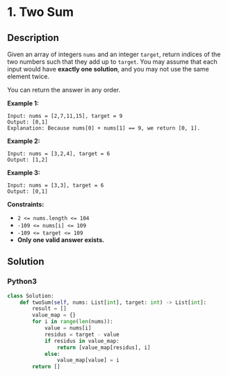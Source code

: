 # 1. Two Sum

## Description
Given an array of integers `nums` and an integer `target`, return indices of the two numbers such that they add up to `target`.
You may assume that each input would have **exactly one solution**, and you may not use the same element twice.

You can return the answer in any order.

**Example 1:**
```
Input: nums = [2,7,11,15], target = 9
Output: [0,1]
Explanation: Because nums[0] + nums[1] == 9, we return [0, 1].
```

**Example 2:**
```
Input: nums = [3,2,4], target = 6
Output: [1,2]
```

**Example 3:**
```
Input: nums = [3,3], target = 6
Output: [0,1]
```

**Constraints:**
+ `2 <= nums.length <= 104`
+ `-109 <= nums[i] <= 109`
+ `-109 <= target <= 109`
+ **Only one valid answer exists.**

## Solution

### Python3
```python
class Solution:
    def twoSum(self, nums: List[int], target: int) -> List[int]:
        result = []
        value_map = {}
        for i in range(len(nums)):
            value = nums[i]
            residus = target - value
            if residus in value_map:
                return [value_map[residus], i]
            else:
                value_map[value] = i
        return []
```
